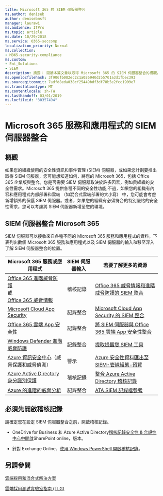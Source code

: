 ```yaml
---
title: Microsoft 365 的 SIEM 伺服器整合
ms.author: deniseb
author: denisebmsft
manager: laurawi
ms.audience: ITPro
ms.topic: article
ms.date: 10/29/2018
ms.service: O365-seccomp
localization_priority: Normal
ms.collection:
- M365-security-compliance
ms.custom:
- Ent_Solutions
- SIEM
description: 摘要： 閱讀本篇文章以取得 Microsoft 365 的 SIEM 伺服器整合的概觀。
ms.openlocfilehash: 3f906fb082ec2c1a026940d2b5701a3d1fbec393
ms.sourcegitcommit: 7adfd8eda038cf25449bdf3df78b5e2fcc1999e7
ms.translationtype: MT
ms.contentlocale: zh-TW
ms.lasthandoff: 03/01/2019
ms.locfileid: "30357494"
---
```

# <a name="siem-server-integration-with-microsoft-365-services-and-applications"></a>Microsoft 365 服務和應用程式的 SIEM 伺服器整合

## <a name="overview"></a>概觀

如果您的組織使用的安全性資訊和事件管理 (SIEM) 伺服器，或如果您計劃要推出取得 SIEM 伺服器，您可能想知道如何，將您的 Microsoft 365，包括 Office 365 企業版與整合。您是否需要 SIEM 伺服器取決於許多因素，例如貴組織的安全性需求。Microsoft 365 提供各種不同的安全性功能;不過，如果您的組織有內容和應用程式內部部署和雲端 （如混合式雲端部署的大小寫） 中，您可能會考慮新增額外的保護 SIEM 伺服器。或者，如果您的組織有必須符合的特別嚴格的安全性需求，您可以考慮將 SIEM 伺服器新增至您的環境。

## <a name="siem-server-integration-microsoft-365"></a>SIEM 伺服器整合 Microsoft 365

SIEM 伺服器可以接收來自各種不同的 Microsoft 365 服務和應用程式的資料。下表列出數個 Microsoft 365 服務和應用程式以及 SIEM 伺服器的輸入和移至深入了解 SIEM 伺服器整合的位置。 

| Microsoft 365 服務或應用程式 | SIEM 伺服器輸入 | 若要了解更多的資源 |
| --- | --- | --- |
| [Office 365 進階威脅防護](office-365-atp.md) <br/>   或   <br/>[Office 365 威脅情報](office-365-ti.md) | 稽核記錄 | [Office 365 威脅情報和進階威脅防護的 SIEM 整合](siem-integration-with-office-365-ti.md) |
| [Microsoft Cloud App Security](https://docs.microsoft.com/cloud-app-security/what-is-cloud-app-security) | 記錄整合 | [Microsoft Cloud App Security 的 SIEM 整合](https://docs.microsoft.com/cloud-app-security/siem) |
| [Office 365 雲端 App 安全性](office-365-cas-overview.md) | 記錄整合 | [將 SIEM 伺服器與 Office 365 雲端 App 安全性整合](integrate-your-siem-server-with-office-365-cas.md) |
| [Windows Defender 進階威脅防護](https://docs.microsoft.com/windows/security/threat-protection/) | 記錄整合 | [提取提醒您 SIEM 工具](https://docs.microsoft.com/windows/security/threat-protection/windows-defender-atp/configure-siem-windows-defender-advanced-threat-protection) |
| [Azure 資訊安全中心](https://docs.microsoft.com/azure/security-center/security-center-intro)（威脅保護和威脅偵測） | 警示 | [Azure 安全性資料匯出至 SIEM-管線組態-預覽](https://docs.microsoft.com/azure/security-center/security-center-export-data-to-siem) |
| [Azure Active Directory 身分識別保護](https://docs.microsoft.com/azure/active-directory/identity-protection/overview) | 稽核記錄 | [整合 Azure Active Directory 稽核記錄](https://docs.microsoft.com/azure/security/security-azure-log-integration-ad) |
| [Azure 的進階的威脅分析](https://docs.microsoft.com/azure/security/azure-threat-detection) | 記錄整合 | [ATA SIEM 記錄檔參考](https://docs.microsoft.com/advanced-threat-analytics/cef-format-sa) |

## <a name="audit-logging-must-be-turned-on"></a>必須先開啟稽核記錄

請確定您在設定 SIEM 伺服器整合之前，開啟稽核記錄。 

- OneDrive for Business 和 Azure Active Directory[稽核記錄安全性 & 合規性中心中開啟](https://docs.microsoft.com/office365/securitycompliance/turn-audit-log-search-on-or-off)SharePoint online，版本。

- 針對 Exchange Online、[使用 Windows PowerShell 開啟稽核記錄](https://docs.microsoft.com/office365/securitycompliance/enable-mailbox-auditing)。
 
## <a name="see-also"></a>另請參閱

[雲端採用和混合式解決方案](https://docs.microsoft.com/office365/enterprise/cloud-adoption-and-hybrid-solutions)
  
[雲端採用測試實驗室指南 (TLG)](https://docs.microsoft.com/office365/enterprise/cloud-adoption-test-lab-guides-tlgs)


